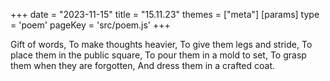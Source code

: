 +++
date = "2023-11-15"
title = "15.11.23"
themes = ["meta"]
[params]
  type = 'poem'
  pageKey = 'src/poem.js'
+++

Gift of words,
To make thoughts heavier,
To give them legs and stride,
To place them in the public square,
To pour them in a mold to set,
To grasp them when they are forgotten,
And dress them in a crafted coat.
